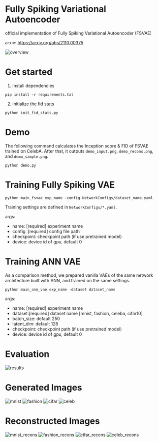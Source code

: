 # Fully Spiking Variational Autoencoder
official implementation of Fully Spiking Variational Autoencoder (FSVAE) 

arxiv: https://arxiv.org/abs/2110.00375

![overview](imgs/overview.png)

# Get started

1. install dependencies

```
pip install -r requirements.txt
```

2. initialize the fid stats

```
python init_fid_stats.py
```

# Demo
The following command calculates the Inception score & FID of FSVAE trained on CelebA. After that, it outputs `demo_input.png`, `demo_recons.png`, and `demo_sample.png`.
```
python demo.py
```

# Training Fully Spiking VAE
```
python main_fsvae exp_name -config NetworkConfigs/dataset_name.yaml
```

Training settings are defined in `NetworkConfigs/*.yaml`.

args:
- name: [required] experiment name
- config: [required] config file path
- checkpoint: checkpoint path (if use pretrained model) 
- device: device id of gpu, default 0

# Training ANN VAE
As a comparison method, we prepared vanilla VAEs of the same network architecture built with ANN, and trained on the same settings.

```
python main_ann_vae exp_name -dataset dataset_name
```

args: 
- name: [required] experiment name
- dataset:[required] dataset name [mnist, fashion, celeba, cifar10]
- batch_size: default 250
- latent_dim: default 128
- checkpoint: checkpoint path (if use pretrained model) 
- device: device id of gpu, default 0

# Evaluation
![results](imgs/results.png)

# Generated Images
![mnist](imgs/mnist_generated_images_appendix.png)
![fashion](imgs/fashion_generated_images_appendix.png)
![cifar](imgs/cifar_generated_images_appendix.png)
![celeb](imgs/celeb_generated_images_appendix.png)

# Reconstructed Images
![mnist_recons](imgs/mnist_recons_appendix.png)
![fashion_recons](imgs/fashion_recons_appendix.png)
![cifar_recons](imgs/cifar_recons_appendix.png)
![celeb_recons](imgs/celeb_recons_appendix.png)
